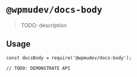 # `@wpmudev/docs-body`

> TODO: description

## Usage

```
const docsBody = require('@wpmudev/docs-body');

// TODO: DEMONSTRATE API
```

